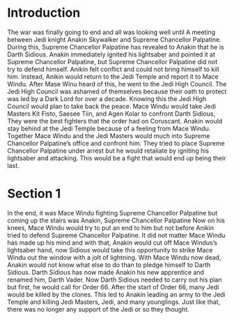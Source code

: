 # Introduction

The war was finally going to end and all was looking well until A meeting between Jedi knight Anakin Skywalker and Supreme Chancellor Palpatine.
During this, Supreme Chancellor Palpatine has revealed to Anakin that he is Darth Sidious.
Anakin immediately ignited his lightsaber and pointed it at Supreme Chancellor Palpatine, but Supreme Chancellor Palpatine did not try to defend himself.
Anikin felt conflict and could not bring himself to kill him.
Instead, Anikin would return to the Jedi Temple and report it to Mace Windu.
After Mase Winu heard of this, he went to the Jedi High Council.
The Jedi High Council was ashamed of themselves because their oath to protect was led by a Dark Lord for over a decade.
Knowing this the Jedi High Council would plan to take back the peace.
Mace Windu would take Jedi Masters Kit Fisto, Saesee Tiin, and Agen Kolar to confront Darth Sidious, They were the best fighters that the order had on Coruscant.
Anakin would stay behind at the Jedi Temple because of a feeling from Mace Windu.
Together Mace Windu and the Jedi Masters would much into Supreme Chancellor Palpatine’s office and confront him.
They tried to place Supreme Chancellor Palpatine under arrest but he would retaliate by igniting his lightsaber and attacking.
This would be a fight that would end up being their last.

# Section 1

In the end, it was Mace Windu fighting Supreme Chancellor Palpatine but coming up the stairs was Anakin, Supreme Chancellor Palpatine Now on his knees, Mace Windu would try to put an end to him but not before Anikin tried to defend Supreme Chancellor Palpatine.
It did not matter Mace Windu has made up his mind and with that, Anakin would cut off Mace Windus’s lightsaber hand, now Sidious would take this opportunity to strike Mace Windu out the window with a jolt of lightning.
With Mace Windu now dead, Anakin would not know what else to do than to pledge himself to Darth Sidious.
Darth Sidious has now made Anakin his new apprentice and renamed him, Darth Vader.
Now Darth Sidious needed to carry out his plan but first, he would call for Order 66.
After the start of Order 66, many Jedi would be killed by the clones.
This led to Anakin leading an army to the Jedi Temple and killing Jedi Masters, Jedi, and many younglings.
Just like that, there was no longer any support of the Jedi or so they thought.
